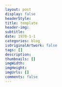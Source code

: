 ```yaml
---
layout: post
display: false
headerStyle:
title: template
header-img:
subtitle:
date: 1970-1-1
categories: blog
isOriginalArtwork: false
tags: []
description:
thumbnails: []
imgWidth:
imgHeight:
imgUrls: []
comments: false
---
```


